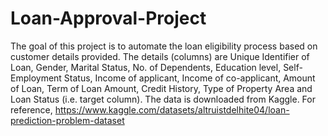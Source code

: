 # Loan-Approval-Project
The goal of this project is to automate the loan eligibility process based on customer details provided. The details (columns) are Unique Identifier of Loan, Gender, Marital Status, No. of Dependents, Education level, Self-Employment Status, Income of applicant, Income of co-applicant, Amount of Loan, Term of Loan Amount, Credit History, Type of Property Area and Loan Status (i.e. target column). The data is downloaded from Kaggle. For reference, https://www.kaggle.com/datasets/altruistdelhite04/loan-prediction-problem-dataset
